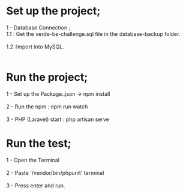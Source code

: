 # Set up the project;
1 - Database Connection ; <br>
    1.1 : Get the verde-be-challenge.sql file in the database-backup folder.<br><br>
    1.2 :Import into MySQL.<br><br>
    
# Run the project;
1 - Set up the Package..json -> npm install<br><br>
2 - Run the npm : npm run watch<br><br>
3 - PHP (Laravel) start : php artisan serve

# Run the test;
1 - Open the Terminal<br><br>
2 - Paste '/vendor/bin/phpunit' terminal<br><br>
3 - Press enter and run.

